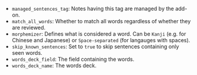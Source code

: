 -   `managed_sentences_tag`: Notes having this tag are managed by the add-on.
-   `match_all_words`: Whether to match all words regardless of whether they are reviewed.
-   `morphemizer`: Defines what is considered a word. Can be `Kanji` (e.g. for Chinese and Japanese) or `Space-separated` (for langauges with spaces).
-   `skip_known_sentences`: Set to `true` to skip sentences containing only seen words.
-   `words_deck_field`: The field containing the words.
-   `words_deck_name`: The words deck.
